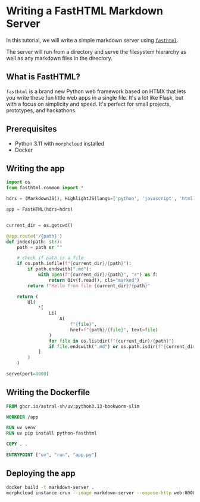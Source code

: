 # Writing a FastHTML Markdown Server

In this tutorial, we will write a simple markdown server using [`fasthtml`](https://github.com/AnswerDotAI/fasthtml).

The server will run from a directory and serve the filesystem hierarchy as well as any markdown files in the directory.

## What is FastHTML?

`fasthtml` is a brand new Python web framework based on HTMX that lets you write these fun little web apps in a single file. It's a lot like Flask, but with a focus on simplicity and speed. It's perfect for small projects, prototypes, and hackathons.

## Prerequisites

- Python 3.11 with `morphcloud` installed
- Docker

## Writing the app

```python
import os
from fasthtml.common import *

hdrs = (MarkdownJS(), HighlightJS(langs=['python', 'javascript', 'html', 'css']))

app = FastHTML(hdrs=hdrs)


current_dir = os.getcwd()

@app.route('/{path}')
def index(path: str):
    path = path or ""

    # check if path is a file
    if os.path.isfile(f"{current_dir}/{path}"):
        if path.endswith(".md"):
            with open(f"{current_dir}/{path}", "r") as f:
                return Div(f.read(), cls="marked")
        return f"Hello from file {current_dir}/{path}"

    return (
        Ul(
            *[
                Li(
                    A(
                        f"{file}",
                        href=f"{path}/{file}", text=file)
                )
                for file in os.listdir(f"{current_dir}/{path}")
                if file.endswith(".md") or os.path.isdir(f"{current_dir}/{path}/{file}") and not file.startswith(".") and not file.startswith("__")
            ]
        )
    )

serve(port=8000)
```

## Writing the Dockerfile

```dockerfile
FROM ghcr.io/astral-sh/uv:python3.13-bookworm-slim

WORKDIR /app

RUN uv venv
RUN uv pip install python-fasthtml

COPY . .

ENTRYPOINT ["uv", "run", "app.py"]
```

## Deploying the app

```bash
docker build -t markdown-server .
morphcloud instance crun --image markdown-server --expose-http web:8000
```

